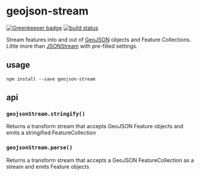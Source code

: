 # geojson-stream

[![Greenkeeper badge](https://badges.greenkeeper.io/tmcw/geojson-stream.svg)](https://greenkeeper.io/)
[![build status](https://secure.travis-ci.org/mapbox/geojson-stream.png)](http://travis-ci.org/mapbox/geojson-stream)

Stream features into and out of [GeoJSON](http://geojson.org/) objects
and Feature Collections. Little more than [JSONStream](https://github.com/dominictarr/JSONStream)
with pre-filled settings.

## usage

    npm install --save geojson-stream

## api

### `geojsonStream.stringify()`

Returns a transform stream that accepts GeoJSON Feature objects and emits
a stringified FeatureCollection

### `geojsonStream.parse()`

Returns a transform stream that accepts a GeoJSON FeatureCollection as a stream
and emits Feature objects
